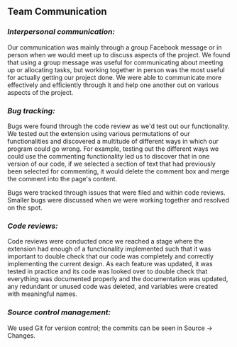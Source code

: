 ## **Team Communication** ##

### _Interpersonal communication:_ ###
Our communication was mainly through a group Facebook message or in person when we would meet up to discuss aspects of the project. We found that using a group message was useful for communicating about meeting up or allocating tasks, but working together in person was the most useful for actually getting our project done. We were able to communicate more effectively and efficiently through it and help one another out on various aspects of the project.

### _Bug tracking:_ ###
Bugs were found through the code review as we'd test out our functionality. We tested out the extension using various permutations of our functionalities and discovered a multitude of different ways in which our program could go wrong. For example, testing out the different ways we could use the commenting functionality led us to discover that in one version of our code, if we selected a section of text that had previously been selected for commenting, it would delete the comment box and merge the comment into the page's content.

Bugs were tracked through issues that were filed and within code reviews. Smaller bugs were discussed when we were working together and resolved on the spot.

### _Code reviews:_ ###
Code reviews were conducted once we reached a stage where the extension had enough of a functionality implemented such that it was important to double check that our code was completely and correctly implementing the current design. As each feature was updated, it was tested in practice and its code was looked over to double check that everything was documented properly and the documentation was updated, any redundant or unused code was deleted, and variables were created with meaningful names.

### _Source control management:_ ###
We used Git for version control; the commits can be seen in Source -> Changes.

#####  #####